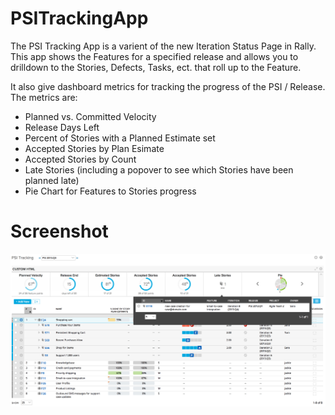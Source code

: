 PSITrackingApp
==============

The PSI Tracking App is a varient of the new Iteration Status Page in Rally. This app shows the Features for a specified release and allows you to drilldown to the Stories, Defects, Tasks, ect. that roll up to the Feature.

It also give dashboard metrics for tracking the progress of the PSI / Release. The metrics are:
* Planned vs. Committed Velocity
* Release Days Left
* Percent of Stories with a Planned Estimate set
* Accepted Stories by Plan Esimate
* Accepted Stories by Count
* Late Stories (including a popover to see which Stories have been planned late)
* Pie Chart for Features to Stories progress

Screenshot
==========
![screen shot 2014-06-27 at 4 31 55 pm](screenshot.png)
